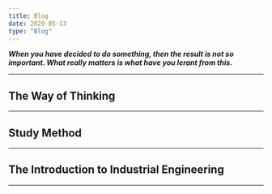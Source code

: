 ```yaml
---
title: Blog
date: 2020-05-13
type: "Blog"
---
```


**_When you have decided to do something, then the result is not so important. What really matters is what have you lerant from this._**

---

## The Way of Thinking

---

## Study Method

---

## The Introduction to Industrial Engineering

---

